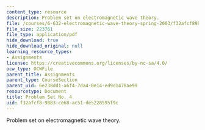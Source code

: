 ```yaml
---
content_type: resource
description: Problem set on electromagnetic wave theory.
file: /courses/6-632-electromagnetic-wave-theory-spring-2003/f32afcf89883ce68ac51de5228595f9c_ps4.pdf
file_size: 223761
file_type: application/pdf
hide_download: true
hide_download_original: null
learning_resource_types:
- Assignments
license: https://creativecommons.org/licenses/by-nc-sa/4.0/
ocw_type: OCWFile
parent_title: Assignments
parent_type: CourseSection
parent_uid: 6e238dd1-a6f4-7da4-0e14-ed9d1478ae99
resourcetype: Document
title: Problem Set No. 4
uid: f32afcf8-9883-ce68-ac51-de5228595f9c
---
```

Problem set on electromagnetic wave theory.